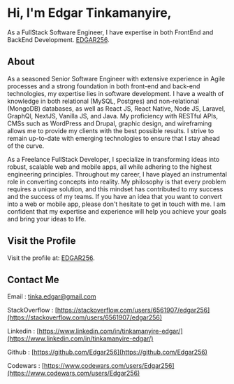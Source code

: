 # Hi, I'm Edgar Tinkamanyire,
As a FullStack Software Engineer, I have expertise in both FrontEnd and BackEnd Development. [EDGAR256](https://edgar256.github.io/).

## About

As a seasoned Senior Software Engineer with extensive experience in Agile processes and a strong foundation in both front-end and back-end technologies, my expertise lies in software development. I have a wealth of knowledge in both relational (MySQL, Postgres) and non-relational (MongoDB) databases, as well as React JS, React Native, Node JS, Laravel, GraphQl, NextJS, Vanilla JS, and Java. My proficiency with RESTful APIs, CMSs such as WordPress and Drupal, graphic design, and wireframing allows me to provide my clients with the best possible results. I strive to remain up-to-date with emerging technologies to ensure that I stay ahead of the curve.

As a Freelance FullStack Developer, I specialize in transforming ideas into robust, scalable web and mobile apps, all while adhering to the highest engineering principles. Throughout my career, I have played an instrumental role in converting concepts into reality. My philosophy is that every problem requires a unique solution, and this mindset has contributed to my success and the success of my teams. If you have an idea that you want to convert into a web or mobile app, please don't hesitate to get in touch with me. I am confident that my expertise and experience will help you achieve your goals and bring your ideas to life.



## Visit the Profile

Visit the profile at:  [EDGAR256](https://edgar256.github.io/).



## Contact Me

Email :  [tinka.edgar@gmail.com](tinka.edgar@gmail.com)

StackOverflow :  [https://stackoverflow.com/users/6561907/edgar256](https://stackoverflow.com/users/6561907/edgar256)

Linkedin :  [https://www.linkedin.com/in/tinkamanyire-edgar/](https://www.linkedin.com/in/tinkamanyire-edgar/)

Github :  [https://github.com/Edgar256](https://github.com/Edgar256)

Codewars :  [https://www.codewars.com/users/Edgar256](https://www.codewars.com/users/Edgar256)
